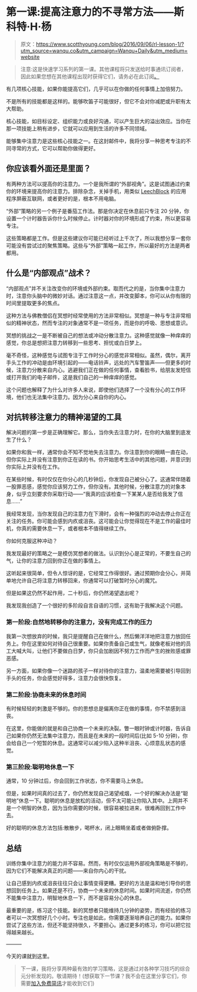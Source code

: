 # 第一课:提高注意力的不寻常方法——斯科特·H·杨

> 原文：<https://www.scotthyoung.com/blog/2016/09/06/rl-lesson-1/?utm_source=wanqu.co&utm_campaign=Wanqu+Daily&utm_medium=website>

> 注意:这是快速学习系列的第一课。其他课程将只发送给时事通讯订阅者，因此如果您想在其他课程出现时获得它们，请务必在此订阅[。](https://www.scotthyoung.com/blog/newsletter/)

有几项核心技能，如果你能提高它们，几乎可以在你做的任何事情上加倍努力。

不是所有的技能都是这样的。能够吹笛子可能很好，但它不会对你减肥或升职有太大帮助。

核心技能，如目标设定、组织能力或良好沟通，可以产生巨大的溢出效应。当你在那一项技能上稍有进步，它就可以应用到生活的许多不同领域。

能够集中注意力是这些核心技能之一。在这封邮件中，我将分享一种思考专注的不同寻常的方式，它可以帮助你做得更好。

## 你应该看外面还是里面？

有两种方法可以提高你的注意力。一个是我所谓的“外部视角”。这是试图通过约束你的环境来提高你的注意力。排除杂念，关掉手机，用类似 [LeechBlock](https://addons.mozilla.org/en-US/firefox/addon/leechblock/) 的应用程序屏蔽互联网，或者更好的是，根本不用电脑。

“外部”策略的另一个例子是番茄工作法。那是你决定在休息前只专注 20 分钟，你设置一个计时器告诉你什么时候停止。计时器对你的环境形成了约束，所以更容易专注。

这些策略都是工作。但是这些建议你可能已经听过上千次了，所以我想分享一套你可能没有尝试过的聚焦策略。这些与“外部”策略一起工作，所以最好的方法是两者都用。

## **什么是“内部观点”战术？**

“内部观点”并不关注改变你的环境或外部约束。取而代之的是，当你集中注意力时，注意你头脑中的微妙对话。通过注意这一点，并改变脚本，你可以从你有限的时间里提取更多的焦点。

这种方法与佛教僧侣在冥想时经常使用的方法非常相似。冥想是一种与专注非常相似的精神状态，然而专注的对象通常不是一项任务，而是你的呼吸、思想或意识。

冥想的挑战之一是不断被自己的想法或冲动分散注意力。这种感觉就像一种痒痒的感觉，你总是想把注意力转移到一些思考、担忧或白日梦上。

毫不奇怪，这种感觉与试图专注于工作时分心的感觉非常相似。虽然，偶尔，离开手头工作的冲动是由环境引起的——电话铃声，远处的汽车警笛声——但更多的时候，注意力分散来自内心。逃避我们正在做的任何事情，查看脸书，给朋友发短信或打开我们的电子邮件，这是我们自己的一种痒痒的感觉。

这个问题也解释了为什么对许多人来说，即使他们选择了一个没有分心的工作环境，他们也无法集中注意力。因为分心来自你的内心。

## **对抗转移注意力的精神渴望的工具**

解决问题的第一步是正确理解它。那么，当你失去注意力时，在你的大脑里到底发生了什么？

如果你和我一样，通常你会不知不觉地失去注意力。你注意到你的眼睛一直在动，但你实际上并没有注意到你正在读的书。你开始思考生活中的其他问题，并意识到你实际上并没有在工作。

在某些时候，有时仅仅在你分心的几秒钟后，你发现自己被分心了。这通常伴随着一股罪恶感，感觉你应该努力工作，但你没有。其他时候，分散注意力的对象本身，似乎立刻要求你采取行动——“我真的应该检查一下某某人是否给我发了信息……”

我经常发现，当你发现自己的注意力在下滑时，会有一种强烈的冲动去停止你正在关注的任务。你可能会感到内疚或沮丧。这可能会让你觉得现在不是工作的最佳时机，你真的需要休息一下，或者根本不值得继续工作。

你如何克服这种冲动？

我发现最好的策略之一是模仿冥想者的做法。认识到分心是正常的，不要生自己的气，让你的注意力回到你正在做的事情上。

这听起来很简单，但令人惊讶的是，它经常工作得很好。通过预期你会分心，并简单地允许自己将注意力转移回来，你通常可以打破暂时分心的魔咒。

但是如果这仍然不起作用，二十秒后，你仍然渴望退出呢？

我发现我创造了一个很好的多阶段自言自语的习惯，这有助于我解决这个问题。

### **第一阶段:自然地转移你的注意力，没有完成工作的压力**

我第一次想放弃的时候，我只是提醒自己在做什么，然后懒洋洋地把注意力放回任务上。你在这里如何对待自己很重要。如果你责备自己或生气，就像老板对他的员工大喊大叫，让他们不要做白日梦，你只会加剧因不努力工作而产生的挫败感或罪恶感。

另一方面，如果你像一个迷路的孩子一样对待你的注意力，温柔地需要被引导回到手头的任务，你会感觉好得多，注意力会很快恢复。

### **第二阶段:协商未来的休息时间**

有时候轻轻的刺激是不够的。你的思想总是偏离你正在做的事情，你不禁感到沮丧。

在这里，你能做的就是和自己协商一个未来的决裂。瞥一眼时钟或计时器，告诉自己如果你仍然无法集中注意力，而且是在未来的一段时间后(比如 5-10 分钟)，你会给自己一个短暂的休息。这通常可以减少陷入这种半沮丧、心烦意乱状态的感觉。

### **第三阶段:聪明地休息一下**

通常，10 分钟过后，你会回到工作状态，你不需要马上休息。

但是，如果时间真的过去了，你仍然发现自己渴望戒烟，一个好的解决办法是“聪明地”休息一下。聪明的休息是放松的活动，但不太可能让你陷入其中。上网并不是一个明智的休息，因为当你需要的时候，很容易被拉进来，很难再回到工作中去。

好的聪明的休息方法包括:散散步，喝杯水，闭上眼睛坐着或者做俯卧撑。

## **总结**

训练你集中注意力的能力并不容易。然而，有时仅仅运用外部视角策略是不够的，因为它们不能解决真正的问题——来自你内心的干扰。

让自己感到内疚或沮丧往往只会让事情变得更糟。更好的方法是温和地引导你的思想回到任务上。如果还是不行，协商一个未来的休息时间。如果时间流逝，你仍然不能集中注意力，明智地休息一下，而不是容易分心的休息。

最重要的是，练习这个技能。新的冥想者只能维持几分钟的姿势，而有经验的练习者可以一次冥想好几个小时。专注也是如此，你需要逐渐培养自己的能力。如果你尝试了这些方法，但还不能坚持很久，不要担心。通过更多的练习，你可以把它拉得越来越长。

———

今天的课就到这里。

> 下一课，我将分享两种最有效的学习策略，这是通过对各种学习技巧的综合元分析发现的。敬请期待！(想获取下一节课？我不会在这里分享它们，你需要[加入免费简讯](http://www.scotthyoung.com/blog/newsletter/)才能收到它们)